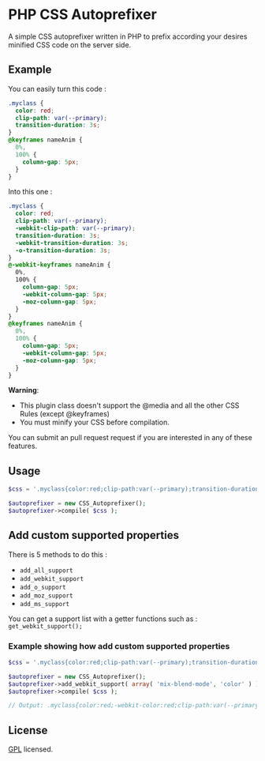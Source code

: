 # PHP CSS Autoprefixer
A simple CSS autoprefixer written in PHP to prefix according your desires minified CSS code on the server side.

## Example

You can easily turn this code : 

```css
.myclass {
  color: red;
  clip-path: var(--primary);
  transition-duration: 3s;
}
@keyframes nameAnim {
  0%,
  100% {
    column-gap: 5px;
  }
}

```

Into this one :

```css
.myclass {
  color: red;
  clip-path: var(--primary);
  -webkit-clip-path: var(--primary);
  transition-duration: 3s;
  -webkit-transition-duration: 3s;
  -o-transition-duration: 3s;
}
@-webkit-keyframes nameAnim {
  0%,
  100% {
    column-gap: 5px;
    -webkit-column-gap: 5px;
    -moz-column-gap: 5px;
  }
}
@keyframes nameAnim {
  0%,
  100% {
    column-gap: 5px;
    -webkit-column-gap: 5px;
    -moz-column-gap: 5px;
  }
}
```

**Warning**:
- This plugin class doesn't support the @media and all the other CSS Rules (except @keyframes)
- You must minify your CSS before compilation.

You can submit an pull request request if you are interested in any of these features.

## Usage
```php
$css = '.myclass{color:red;clip-path:var(--primary);transition-duration:3s;}@keyframes nameAnim{0%,100%{column-gap:5px;}}';

$autoprefixer = new CSS_Autoprefixer();
$autoprefixer->compile( $css );
```

## Add custom supported properties

There is 5 methods to do this :

- `add_all_support`
- `add_webkit_support`
- `add_o_support`
- `add_moz_support`
- `add_ms_support`

You can get a support list with a getter functions such as : `get_webkit_support();`

### Example showing how add custom supported properties

```php
$css = '.myclass{color:red;clip-path:var(--primary);transition-duration:3s;}@keyframes nameAnim{0%,100%{column-gap:5px;}}';

$autoprefixer = new CSS_Autoprefixer();
$autoprefixer->add_webkit_support( array( 'mix-blend-mode', 'color' ) );
$autoprefixer->compile( $css );

// Output: .myclass{color:red;-webkit-color:red;clip-path:var(--primary);-webkit-clip-path:var(--primary);transition-duration:3s;-webkit-transition-duration:3s;-o-transition-duration:3s;}@-webkit-keyframes nameAnim{0%,100%{column-gap:5px;-webkit-column-gap:5px;-moz-column-gap:5px;}}@keyframes nameAnim{0%,100%{column-gap:5px;-webkit-column-gap:5px;-moz-column-gap:5px;}}
```

## License

[GPL](https://www.gnu.org/licenses/gpl-3.0.html) licensed.